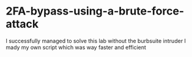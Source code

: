 # 2FA-bypass-using-a-brute-force-attack
I successfully managed to solve this lab without the burbsuite intruder I mady my own script which was way faster and efficient
